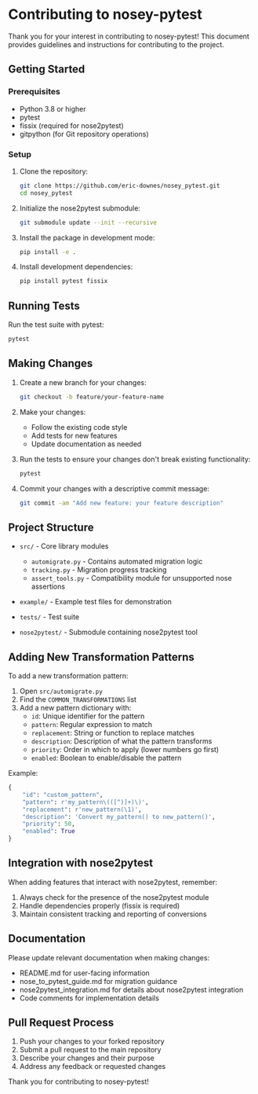 # Contributing to nosey-pytest

Thank you for your interest in contributing to nosey-pytest! This document provides guidelines and instructions for contributing to the project.

## Getting Started

### Prerequisites

- Python 3.8 or higher
- pytest
- fissix (required for nose2pytest)
- gitpython (for Git repository operations)

### Setup

1. Clone the repository:
   ```bash
   git clone https://github.com/eric-downes/nosey_pytest.git
   cd nosey_pytest
   ```

2. Initialize the nose2pytest submodule:
   ```bash
   git submodule update --init --recursive
   ```

3. Install the package in development mode:
   ```bash
   pip install -e .
   ```

4. Install development dependencies:
   ```bash
   pip install pytest fissix
   ```

## Running Tests

Run the test suite with pytest:

```bash
pytest
```

## Making Changes

1. Create a new branch for your changes:
   ```bash
   git checkout -b feature/your-feature-name
   ```

2. Make your changes:
   - Follow the existing code style
   - Add tests for new features
   - Update documentation as needed

3. Run the tests to ensure your changes don't break existing functionality:
   ```bash
   pytest
   ```

4. Commit your changes with a descriptive commit message:
   ```bash
   git commit -am "Add new feature: your feature description"
   ```

## Project Structure

- `src/` - Core library modules
  - `automigrate.py` - Contains automated migration logic
  - `tracking.py` - Migration progress tracking
  - `assert_tools.py` - Compatibility module for unsupported nose assertions

- `example/` - Example test files for demonstration
- `tests/` - Test suite
- `nose2pytest/` - Submodule containing nose2pytest tool

## Adding New Transformation Patterns

To add a new transformation pattern:

1. Open `src/automigrate.py`
2. Find the `COMMON_TRANSFORMATIONS` list
3. Add a new pattern dictionary with:
   - `id`: Unique identifier for the pattern
   - `pattern`: Regular expression to match
   - `replacement`: String or function to replace matches
   - `description`: Description of what the pattern transforms
   - `priority`: Order in which to apply (lower numbers go first)
   - `enabled`: Boolean to enable/disable the pattern

Example:
```python
{
    "id": "custom_pattern",
    "pattern": r'my_pattern\(([^)]+)\)',
    "replacement": r'new_pattern(\1)',
    "description": 'Convert my_pattern() to new_pattern()',
    "priority": 50,
    "enabled": True
}
```

## Integration with nose2pytest

When adding features that interact with nose2pytest, remember:

1. Always check for the presence of the nose2pytest module
2. Handle dependencies properly (fissix is required)
3. Maintain consistent tracking and reporting of conversions

## Documentation

Please update relevant documentation when making changes:

- README.md for user-facing information
- nose_to_pytest_guide.md for migration guidance
- nose2pytest_integration.md for details about nose2pytest integration
- Code comments for implementation details

## Pull Request Process

1. Push your changes to your forked repository
2. Submit a pull request to the main repository
3. Describe your changes and their purpose
4. Address any feedback or requested changes

Thank you for contributing to nosey-pytest!